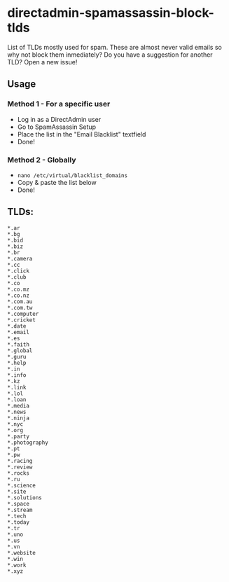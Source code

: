 # directadmin-spamassassin-block-tlds
List of TLDs mostly used for spam. These are almost never valid emails so why not block them inmediately? Do you have a suggestion for another TLD? Open a new issue!

## Usage

### Method 1 - For a specific user
- Log in as a DirectAdmin user
- Go to SpamAssassin Setup
- Place the list in the "Email Blacklist" textfield
- Done!

### Method 2 - Globally
- ```nano /etc/virtual/blacklist_domains```
- Copy & paste the list below 
- Done!

## TLDs:

```
*.ar
*.bg
*.bid
*.biz
*.br
*.camera
*.cc
*.click
*.club
*.co
*.co.mz
*.co.nz
*.com.au
*.com.tw
*.computer
*.cricket
*.date
*.email
*.es
*.faith
*.global
*.guru
*.help
*.in
*.info
*.kz
*.link
*.lol
*.loan
*.media
*.news
*.ninja
*.nyc
*.org
*.party
*.photography
*.pt
*.pw
*.racing
*.review
*.rocks
*.ru
*.science
*.site
*.solutions
*.space
*.stream
*.tech
*.today
*.tr
*.uno
*.us
*.vn
*.website
*.win
*.work
*.xyz
```
